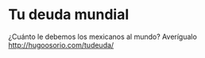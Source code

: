 Tu deuda mundial
==============

¿Cuánto le debemos los mexicanos al mundo? Averígualo http://hugoosorio.com/tudeuda/